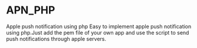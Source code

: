 # APN_PHP
Apple push notification using php
Easy to implement apple push notification using php.Just add the pem file of your own app and use the script to send push notifications through apple servers.
